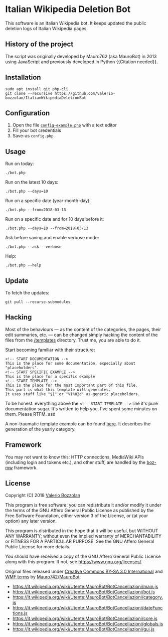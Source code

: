 # Italian Wikipedia Deletion Bot

This software is an Italian Wikipedia bot. It keeps updated the public deletion logs of Italian Wikipedia pages.

## History of the project

The script was originally developed by Mauro762 (aka MauroBot) in 2013 using JavaScript and previously developed in Python {{Citation needed}}.

## Installation

	sudo apt install git php-cli
	git clone --recursive https://github.com/valerio-bozzolan/ItalianWikipediaDeletionBot

## Configuration

1. Open the file [`config-example.php`](config-example.php) with a text editor
2. Fill your bot credentials
3. Save-as `config.php`

## Usage

Run on today:

    ./bot.php

Run on the latest 10 days:

    ./bot.php --days=10

Run on a specific date (year-month-day):

    ./bot.php --from=2018-03-13

Run on a specific date and for 10 days before it:

	./bot.php --days=10 --from=2018-03-13

Ask before saving and enable verbose mode:

	./bot.php --ask --verbose

Help:

	./bot.php --help

## Update

To fetch the updates:

    git pull --recurse-submodules

## Hacking

Most of the behaviours — as the content of the categories, the pages, their edit summaries, etc. — can be changed simply hacking the content of the files from the [/templates](/templates) directory. Trust me, you are able to do it.

Start becoming familiar with their structure:

	<!-- START DOCUMENTATION -->
	This is the place for some documentation, expecially about "placeholders".
	<!-- START SPECIFIC EXAMPLE -->
	This is the place for a specific example
	<!-- START TEMPLATE -->
	This is the place for the most important part of this file.
	This part is what this template will generates.
	It uses stuff like "$1" or "%1%02d" as generic placeholders.

To be honest: everything above the `<!-- START TEMPLATE -->` line it's pure documentation sugar. It's written to help you. I've spent some minutes on them. Please RTFM. asd

A non-traumatic template example can be found [here](templates/CATEGORY_YEAR.content.tpl). It describes the generation of the yearly category.

## Framework

You may not want to know this: HTTP connections, MediaWiki APIs (including login and tokens etc.), and other stuff, are handled by the [boz-mw](https://github.com/valerio-bozzolan/boz-mw) framework.

## License

Copyright (C) 2018 [Valerio Bozzolan](https://it.wikipedia.org/wiki/Utente:Valerio_Bozzolan)

This program is free software: you can redistribute it and/or modify
it under the terms of the GNU Affero General Public License as
published by the Free Software Foundation, either version 3 of the
License, or (at your option) any later version.

This program is distributed in the hope that it will be useful,
but WITHOUT ANY WARRANTY; without even the implied warranty of
MERCHANTABILITY or FITNESS FOR A PARTICULAR PURPOSE. See the
GNU Affero General Public License for more details.

You should have received a copy of the GNU Affero General Public License
along with this program. If not, see <https://www.gnu.org/licenses/>.

Original files released under [Creative Commons BY-SA 3.0 International](https://creativecommons.org/licenses/by-sa/3.0/) and [WMF terms](https://wikimediafoundation.org/wiki/Special:MyLanguage/Terms_of_Use/it) by [Mauro742](https://it.wikipedia.org/wiki/Utente:Mauro742)/[MauroBot](https://it.wikipedia.org/wiki/Utente:MauroBot):
* https://it.wikipedia.org/wiki/Utente:MauroBot/BotCancellazioni/main.js
* https://it.wikipedia.org/wiki/Utente:MauroBot/BotCancellazioni/bot.js
* https://it.wikipedia.org/wiki/Utente:MauroBot/BotCancellazioni/category.js
* https://it.wikipedia.org/wiki/Utente:MauroBot/BotCancellazioni/dateFunctions.js
* https://it.wikipedia.org/wiki/Utente:MauroBot/BotCancellazioni/core.js
* https://it.wikipedia.org/wiki/Utente:MauroBot/BotCancellazioni/globals.js
* https://it.wikipedia.org/wiki/Utente:MauroBot/BotCancellazioni/gui.js
